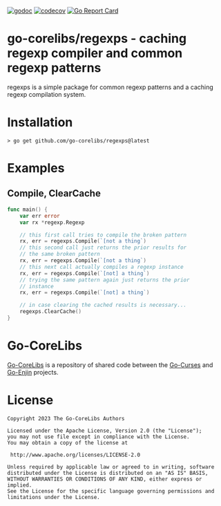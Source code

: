 [![godoc](https://img.shields.io/badge/godoc-reference-blue.svg)](https://pkg.go.dev/github.com/go-corelibs/regexps)
[![codecov](https://codecov.io/gh/go-corelibs/regexps/graph/badge.svg?token=0OdOVL6gMb)](https://codecov.io/gh/go-corelibs/regexps)
[![Go Report Card](https://goreportcard.com/badge/github.com/go-corelibs/regexps)](https://goreportcard.com/report/github.com/go-corelibs/regexps)

# go-corelibs/regexps - caching regexp compiler and common regexp patterns

regexps is a simple package for common regexp patterns and a caching
regexp compilation system.

# Installation

``` shell
> go get github.com/go-corelibs/regexps@latest
```

# Examples

## Compile, ClearCache

``` go
func main() {
    var err error
    var rx *regexp.Regexp

    // this first call tries to compile the broken pattern
    rx, err = regexps.Compile(`[not a thing`)
    // this second call just returns the prior results for
    // the same broken pattern
    rx, err = regexps.Compile(`[not a thing`)
    // this next call actually compiles a regexp instance
    rx, err = regexps.Compile(`[not] a thing`)
    // trying the same pattern again just returns the prior
    // instance
    rx, err = regexps.Compile(`[not] a thing`)

    // in case clearing the cached results is necessary...
    regexps.ClearCache()
}
```

# Go-CoreLibs

[Go-CoreLibs] is a repository of shared code between the [Go-Curses] and
[Go-Enjin] projects.

# License

```
Copyright 2023 The Go-CoreLibs Authors

Licensed under the Apache License, Version 2.0 (the "License");
you may not use file except in compliance with the License.
You may obtain a copy of the license at

 http://www.apache.org/licenses/LICENSE-2.0

Unless required by applicable law or agreed to in writing, software
distributed under the License is distributed on an "AS IS" BASIS,
WITHOUT WARRANTIES OR CONDITIONS OF ANY KIND, either express or implied.
See the License for the specific language governing permissions and
limitations under the License.
```

[Go-CoreLibs]: https://github.com/go-corelibs
[Go-Curses]: https://github.com/go-curses
[Go-Enjin]: https://github.com/go-enjin
